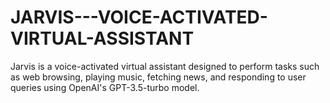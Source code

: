 # JARVIS---VOICE-ACTIVATED-VIRTUAL-ASSISTANT
Jarvis is a voice-activated virtual assistant designed to perform tasks such as web  browsing, playing music, fetching news, and responding to user queries using OpenAI's  GPT-3.5-turbo model.
